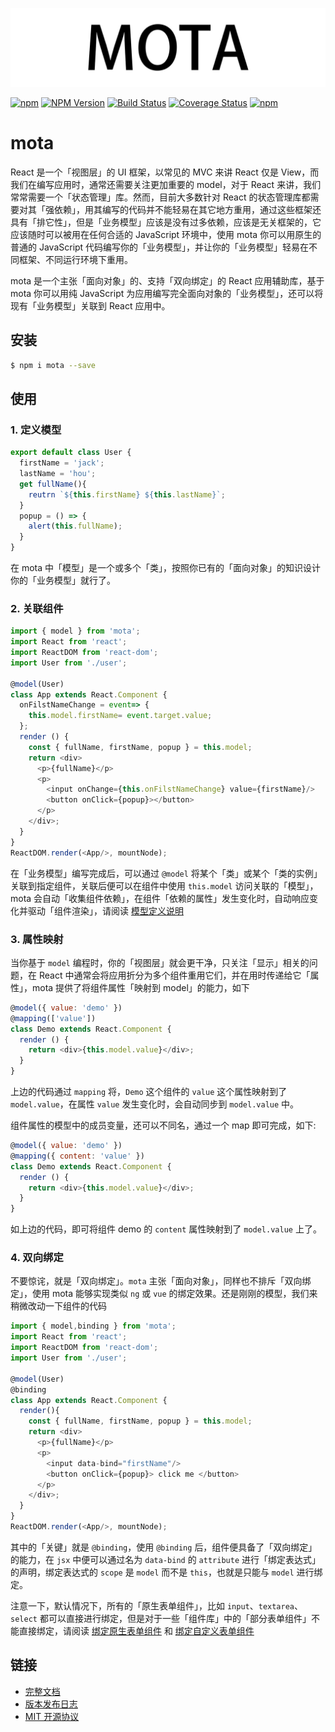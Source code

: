 ![logo](./docs/logo.jpg)

[![npm](https://img.shields.io/npm/l/mota.svg)](LICENSE.md)
[![NPM Version](https://img.shields.io/npm/v/mota.svg)](https://www.npmjs.com/package/mota)
[![Build Status](https://www.travis-ci.org/Houfeng/mota.svg?branch=master)](https://www.travis-ci.org/Houfeng/mota)
[![Coverage Status](https://coveralls.io/repos/github/Houfeng/mota/badge.svg?branch=dev)](https://coveralls.io/github/Houfeng/mota?branch=dev)
[![npm](https://img.shields.io/npm/dt/mota.svg)](https://www.npmjs.com/package/mota)

# mota

React 是一个「视图层」的 UI 框架，以常见的 MVC 来讲 React 仅是 View，而我们在编写应用时，通常还需要关注更加重要的 model，对于 React 来讲，我们常常需要一个「状态管理」库。然而，目前大多数针对 React 的状态管理库都需要对其「强依赖」，用其编写的代码并不能轻易在其它地方重用，通过这些框架还具有「排它性」，但是「业务模型」应该是没有过多依赖，应该是无关框架的，它应该随时可以被用在任何合适的 JavaScript 环境中，使用 mota 你可以用原生的普通的 JavaScript 代码编写你的「业务模型」，并让你的「业务模型」轻易在不同框架、不同运行环境下重用。

mota 是一个主张「面向对象」的、支持「双向绑定」的 React 应用辅助库，基于 mota 你可以用纯 JavaScript 为应用编写完全面向对象的「业务模型」，还可以将现有「业务模型」关联到 React 应用中。

## 安装

```sh
$ npm i mota --save
```

## 使用

### 1. 定义模型

```js
export default class User {
  firstName = 'jack';
  lastName = 'hou';
  get fullName(){
    reutrn `${this.firstName} ${this.lastName}`;
  }
  popup = () => {
    alert(this.fullName);
  }
}
```

在 mota 中「模型」是一个或多个「类」，按照你已有的「面向对象」的知识设计你的「业务模型」就行了。


### 2. 关联组件
```js
import { model } from 'mota';
import React from 'react';
import ReactDOM from 'react-dom';
import User from './user';

@model(User)
class App extends React.Component {
  onFilstNameChange = event=> {
    this.model.firstName= event.target.value;
  };
  render () {
    const { fullName, firstName, popup } = this.model;
    return <div>
      <p>{fullName}</p>
      <p>
        <input onChange={this.onFilstNameChange} value={firstName}/>
        <button onClick={popup}></button>
      </p>
    </div>;
  }
}
ReactDOM.render(<App/>, mountNode);
```

在「业务模型」编写完成后，可以通过 `@model` 将某个「类」或某个「类的实例」关联到指定组件，关联后便可以在组件中使用 `this.model` 访问关联的「模型」，mota 会自动「收集组件依赖」，在组件「依赖的属性」发生变化时，自动响应变化并驱动「组件渲染」，请阅读 [模型定义说明](./markdowns/model.md)


### 3. 属性映射
当你基于 `model` 编程时，你的「视图层」就会更干净，只关注「显示」相关的问题，在 React 中通常会将应用折分为多个组件重用它们，并在用时传递给它「属性」，mota 提供了将组件属性「映射到 model」的能力，如下

```js
@model({ value: 'demo' })
@mapping(['value'])
class Demo extends React.Component {
  render () {
    return <div>{this.model.value}</div>;
  }
}
```

上边的代码通过 `mapping` 将，`Demo` 这个组件的 `value` 这个属性映射到了 `model.value`，在属性 `value` 发生变化时，会自动同步到 `model.value` 中。

组件属性的模型中的成员变量，还可以不同名，通过一个 map 即可完成，如下:

```js
@model({ value: 'demo' })
@mapping({ content: 'value' })
class Demo extends React.Component {
  render () {
    return <div>{this.model.value}</div>;
  }
}
```

如上边的代码，即可将组件 demo 的 `content` 属性映射到了 `model.value` 上了。

### 4. 双向绑定

不要惊诧，就是「双向绑定」。`mota` 主张「面向对象」，同样也不排斥「双向绑定」，使用 mota 能够实现类似 `ng` 或 `vue` 的绑定效果。还是刚刚的模型，我们来稍微改动一下组件的代码

```js
import { model,binding } from 'mota';
import React from 'react';
import ReactDOM from 'react-dom';
import User from './user';

@model(User)
@binding
class App extends React.Component {
  render(){
    const { fullName, firstName, popup } = this.model;
    return <div>
      <p>{fullName}</p>
      <p>
        <input data-bind="firstName"/>
        <button onClick={popup}> click me </button>
      </p>
    </div>;
  }
}
ReactDOM.render(<App/>, mountNode);
```

其中的「关键」就是 `@binding`，使用 `@binding` 后，组件便具备了「双向绑定」的能力，在 `jsx` 中便可以通过名为 `data-bind` 的 `attribute` 进行「绑定表达式」的声明，绑定表达式的 `scope` 是 `model` 而不是 `this`，也就是只能与 `model` 进行绑定。

注意一下，默认情况下，所有的「原生表单组件」，比如 `input`、`textarea`、`select` 都可以直接进行绑定，但是对于一些「组件库」中的「部分表单组件」不能直接绑定，请阅读 [绑定原生表单组件](./markdowns/binding-builtin.md) 和 [绑定自定义表单组件](./markdowns/binding-custom.md)


## 链接
- [完整文档](http://houfeng.net/mota/)
- [版本发布日志](https://github.com/Houfeng/mota/releases)
- [MIT 开源协议](https://tldrlegal.com/license/mit-license)